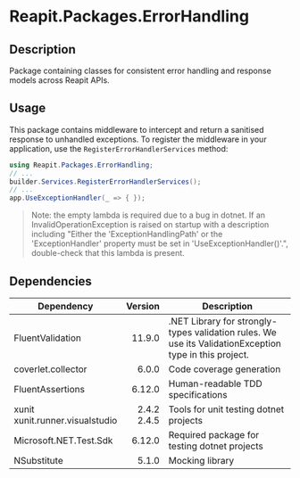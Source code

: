 # Reapit.Packages.ErrorHandling

## Description

Package containing classes for consistent error handling and response models across Reapit APIs.

## Usage

This package contains middleware to intercept and return a sanitised response to unhandled exceptions.  To register the 
middleware in your application, use the `RegisterErrorHandlerServices` method:

```c#
using Reapit.Packages.ErrorHandling;
// ...
builder.Services.RegisterErrorHandlerServices();
// ...
app.UseExceptionHandler(_ => { });
```

> Note: the empty lambda is required due to a bug in dotnet.  If an InvalidOperationException is raised on startup with a description including "Either the 'ExceptionHandlingPath' or the 'ExceptionHandler' property must be set in 'UseExceptionHandler()'.", double-check that this lambda is present.

## Dependencies

| Dependency                           |          Version | Description                                                                                             |
|--------------------------------------|-----------------:|---------------------------------------------------------------------------------------------------------|
| FluentValidation                     |           11.9.0 | .NET Library for strongly-types validation rules.  We use its ValidationException type in this project. |
| coverlet.collector                   |            6.0.0 | Code coverage generation                                                                                |
| FluentAssertions                     |           6.12.0 | Human-readable TDD specifications                                                                       |
| xunit<br />xunit.runner.visualstudio | 2.4.2<br />2.4.5 | Tools for unit testing dotnet projects                                                                  |
| Microsoft.NET.Test.Sdk               |           6.12.0 | Required package for testing dotnet projects                                                            |
| NSubstitute                          |          5.1.0   | Mocking library                                                                                         |
